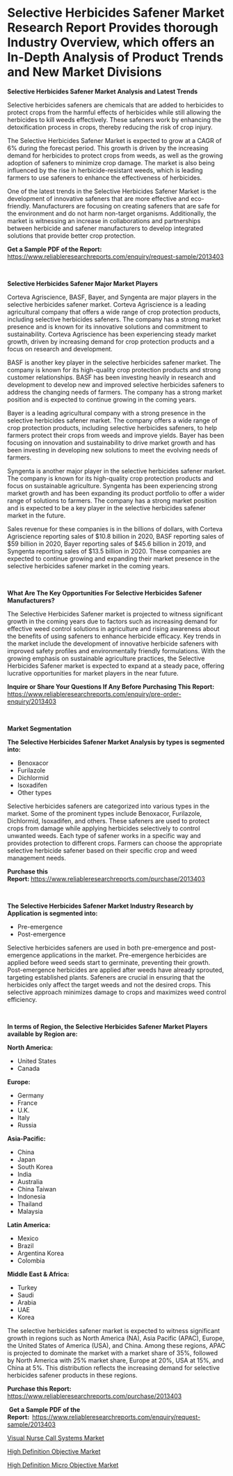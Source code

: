 <p><h1>Selective Herbicides Safener Market Research Report Provides thorough Industry Overview, which offers an In-Depth Analysis of Product Trends and New Market Divisions</h1></p><p><strong>Selective Herbicides Safener Market Analysis and Latest Trends</strong></p>
<p><p>Selective herbicides safeners are chemicals that are added to herbicides to protect crops from the harmful effects of herbicides while still allowing the herbicides to kill weeds effectively. These safeners work by enhancing the detoxification process in crops, thereby reducing the risk of crop injury.</p><p>The Selective Herbicides Safener Market is expected to grow at a CAGR of 6% during the forecast period. This growth is driven by the increasing demand for herbicides to protect crops from weeds, as well as the growing adoption of safeners to minimize crop damage. The market is also being influenced by the rise in herbicide-resistant weeds, which is leading farmers to use safeners to enhance the effectiveness of herbicides.</p><p>One of the latest trends in the Selective Herbicides Safener Market is the development of innovative safeners that are more effective and eco-friendly. Manufacturers are focusing on creating safeners that are safe for the environment and do not harm non-target organisms. Additionally, the market is witnessing an increase in collaborations and partnerships between herbicide and safener manufacturers to develop integrated solutions that provide better crop protection.</p></p>
<p><strong>Get a Sample PDF of the Report:&nbsp;</strong> <a href="https://www.reliableresearchreports.com/enquiry/request-sample/2013403">https://www.reliableresearchreports.com/enquiry/request-sample/2013403</a></p>
<p>&nbsp;</p>
<p><strong>Selective Herbicides Safener Major Market Players</strong></p>
<p><p>Corteva Agriscience, BASF, Bayer, and Syngenta are major players in the selective herbicides safener market. Corteva Agriscience is a leading agricultural company that offers a wide range of crop protection products, including selective herbicides safeners. The company has a strong market presence and is known for its innovative solutions and commitment to sustainability. Corteva Agriscience has been experiencing steady market growth, driven by increasing demand for crop protection products and a focus on research and development.</p><p>BASF is another key player in the selective herbicides safener market. The company is known for its high-quality crop protection products and strong customer relationships. BASF has been investing heavily in research and development to develop new and improved selective herbicides safeners to address the changing needs of farmers. The company has a strong market position and is expected to continue growing in the coming years.</p><p>Bayer is a leading agricultural company with a strong presence in the selective herbicides safener market. The company offers a wide range of crop protection products, including selective herbicides safeners, to help farmers protect their crops from weeds and improve yields. Bayer has been focusing on innovation and sustainability to drive market growth and has been investing in developing new solutions to meet the evolving needs of farmers.</p><p>Syngenta is another major player in the selective herbicides safener market. The company is known for its high-quality crop protection products and focus on sustainable agriculture. Syngenta has been experiencing strong market growth and has been expanding its product portfolio to offer a wider range of solutions to farmers. The company has a strong market position and is expected to be a key player in the selective herbicides safener market in the future.</p><p>Sales revenue for these companies is in the billions of dollars, with Corteva Agriscience reporting sales of $10.8 billion in 2020, BASF reporting sales of $59 billion in 2020, Bayer reporting sales of $45.6 billion in 2019, and Syngenta reporting sales of $13.5 billion in 2020. These companies are expected to continue growing and expanding their market presence in the selective herbicides safener market in the coming years.</p></p>
<p>&nbsp;</p>
<p><strong>What Are The Key Opportunities For Selective Herbicides Safener Manufacturers?</strong></p>
<p><p>The Selective Herbicides Safener market is projected to witness significant growth in the coming years due to factors such as increasing demand for effective weed control solutions in agriculture and rising awareness about the benefits of using safeners to enhance herbicide efficacy. Key trends in the market include the development of innovative herbicide safeners with improved safety profiles and environmentally friendly formulations. With the growing emphasis on sustainable agriculture practices, the Selective Herbicides Safener market is expected to expand at a steady pace, offering lucrative opportunities for market players in the near future.</p></p>
<p><strong>Inquire or Share Your Questions If Any Before Purchasing This Report:</strong> <a href="https://www.reliableresearchreports.com/enquiry/pre-order-enquiry/2013403">https://www.reliableresearchreports.com/enquiry/pre-order-enquiry/2013403</a></p>
<p>&nbsp;</p>
<p><strong>Market Segmentation</strong></p>
<p><strong>The Selective Herbicides Safener Market Analysis by types is segmented into:</strong></p>
<p><ul><li>Benoxacor</li><li>Furilazole</li><li>Dichlormid</li><li>Isoxadifen</li><li>Other types</li></ul></p>
<p><p>Selective herbicides safeners are categorized into various types in the market. Some of the prominent types include Benoxacor, Furilazole, Dichlormid, Isoxadifen, and others. These safeners are used to protect crops from damage while applying herbicides selectively to control unwanted weeds. Each type of safener works in a specific way and provides protection to different crops. Farmers can choose the appropriate selective herbicide safener based on their specific crop and weed management needs.</p></p>
<p><strong>Purchase this Report:&nbsp;</strong><a href="https://www.reliableresearchreports.com/purchase/2013403">https://www.reliableresearchreports.com/purchase/2013403</a></p>
<p>&nbsp;</p>
<p><strong>The Selective Herbicides Safener Market Industry Research by Application is segmented into:</strong></p>
<p><ul><li>Pre-emergence</li><li>Post-emergence</li></ul></p>
<p><p>Selective herbicides safeners are used in both pre-emergence and post-emergence applications in the market. Pre-emergence herbicides are applied before weed seeds start to germinate, preventing their growth. Post-emergence herbicides are applied after weeds have already sprouted, targeting established plants. Safeners are crucial in ensuring that the herbicides only affect the target weeds and not the desired crops. This selective approach minimizes damage to crops and maximizes weed control efficiency.</p></p>
<p>&nbsp;</p>
<p><strong>In terms of Region, the Selective Herbicides Safener Market Players available by Region are:</strong></p>
<p>
    <p> <strong> North America: </strong>
        <ul>
            <li>United States</li>
            <li>Canada</li>
        </ul>
        </p> 
    <p> <strong> Europe: </strong>
        <ul>
            <li>Germany</li>
            <li>France</li>
            <li>U.K.</li>
            <li>Italy</li>
            <li>Russia</li>
        </ul>
        </p> 
    <p> <strong> Asia-Pacific: </strong>
        <ul>
            <li>China</li>
            <li>Japan</li>
            <li>South Korea</li>
            <li>India</li>
            <li>Australia</li>
            <li>China Taiwan</li>
            <li>Indonesia</li>
            <li>Thailand</li>
            <li>Malaysia</li>
        </ul>
        </p> 
    <p> <strong> Latin America: </strong>
        <ul>
            <li>Mexico</li>
            <li>Brazil</li>
            <li>Argentina Korea</li>
            <li>Colombia</li>
        </ul>
        </p> 
    <p> <strong> Middle East & Africa: </strong>
        <ul>
            <li>Turkey</li>
            <li>Saudi</li>
            <li>Arabia</li>
            <li>UAE</li>
            <li>Korea</li>
        </ul>
    </p>
    </p>
<p><p>The selective herbicides safener market is expected to witness significant growth in regions such as North America (NA), Asia Pacific (APAC), Europe, the United States of America (USA), and China. Among these regions, APAC is projected to dominate the market with a market share of 35%, followed by North America with 25% market share, Europe at 20%, USA at 15%, and China at 5%. This distribution reflects the increasing demand for selective herbicides safener products in these regions.</p></p>
<p><strong>Purchase this Report: </strong><a href="https://www.reliableresearchreports.com/purchase/2013403">https://www.reliableresearchreports.com/purchase/2013403</a></p>
<p>&nbsp;<strong>Get a Sample PDF of the Report:&nbsp;&nbsp;</strong><a href="https://www.reliableresearchreports.com/enquiry/request-sample/2013403">https://www.reliableresearchreports.com/enquiry/request-sample/2013403</a></p>
<p><strong></strong></p>
<p><p><a href="https://view.publitas.com/reportprime-1/visual-nurse-call-systems-market-research-report-provides-critical-insights-that-can-help-shape-business-development-and-investment-strategies/">Visual Nurse Call Systems Market</a></p><p><a href="https://view.publitas.com/reportprime-1/high-definition-objective-market-centers-on-aspects-such-as-market-growth-market-share-market-opportunity-and-projected-forecasts-spanning-from-2024-to-2031/">High Definition Objective Market</a></p><p><a href="https://view.publitas.com/reportprime-1/high-definition-micro-objective-market-furnish-information-about-market-size-market-share-market-dynamics-and-projections-spanning-from-2024-to-2031/">High Definition Micro Objective Market</a></p></p>